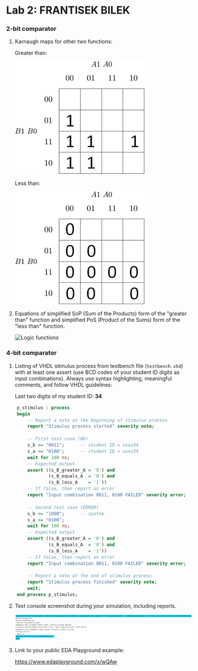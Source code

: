# Lab 2: FRANTISEK BILEK

### 2-bit comparator

1. Karnaugh maps for other two functions:

   Greater than:

   ![K-maps](b_greater_a_sop.png)

   Less than:

   ![K-maps](b_less_a_pos.png)

2. Equations of simplified SoP (Sum of the Products) form of the "greater than" function and simplified PoS (Product of the Sums) form of the "less than" function.

   ![Logic functions](images/comparator_min.png)

### 4-bit comparator

1. Listing of VHDL stimulus process from testbench file (`testbench.vhd`) with at least one assert (use BCD codes of your student ID digits as input combinations). Always use syntax highlighting, meaningful comments, and follow VHDL guidelines:

   Last two digits of my student ID: **34**

```vhdl
    p_stimulus : process
    begin
        -- Report a note at the beginning of stimulus process
        report "Stimulus process started" severity note;

        -- First test case (OK)
        s_b <= "0011";		-- student ID = xxxx34
        s_a <= "0100";		-- student ID = xxxx34
        wait for 100 ns;
        -- Expected output
        assert ((s_B_greater_A = '0') and
                (s_B_equals_A  = '0') and
                (s_B_less_A    = '1'))
        -- If false, then report an error
        report "Input combination 0011, 0100 FAILED" severity error;
        
        -- Second test case (ERROR)
        s_b <= "1000";		-- spatne
        s_a <= "0100";
        wait for 100 ns;
        -- Expected output
        assert ((s_B_greater_A = '0') and
                (s_B_equals_A  = '0') and
                (s_B_less_A    = '1'))
        -- If false, then report an error
        report "Input combination 0011, 0100 FAILED" severity error;

        -- Report a note at the end of stimulus process
        report "Stimulus process finished" severity note;
        wait;
    end process p_stimulus;
```

2. Text console screenshot during your simulation, including reports.

   ![Console](konzole.png)

3. Link to your public EDA Playground example:

   https://www.edaplayground.com/x/wQAw
